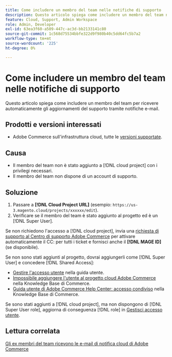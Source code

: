 ```yaml
---
title: Come includere un membro del team nelle notifiche di supporto
description: Questo articolo spiega come includere un membro del team nelle notifiche di supporto.
feature: Cloud, Support, Admin Workspace
role: Admin, Developer
exl-id: 63ea3f60-a509-447c-ac3d-bb2133141c80
source-git-commit: 1c568d75534bbfe322d9f980b40c5dd64fc5b7a2
workflow-type: tm+mt
source-wordcount: '225'
ht-degree: 0%

---
```


# Come includere un membro del team nelle notifiche di supporto

Questo articolo spiega come includere un membro del team per ricevere automaticamente gli aggiornamenti del supporto tramite notifiche e-mail.

## Prodotti e versioni interessati

* Adobe Commerce sull&#39;infrastruttura cloud, tutte le [versioni supportate](https://www.adobe.com/content/dam/cc/en/legal/terms/enterprise/pdfs/Adobe-Commerce-Software-Lifecycle-Policy.pdf).

## Causa

* Il membro del team non è stato aggiunto a [!DNL cloud project] con i privilegi necessari.
* Il membro del team non dispone di un account di supporto.

## Soluzione

1. Passare a **[!DNL Cloud Project URL]** (esempio: `https://us-3.magento.cloud/projects/xxxxxx/edit`).
1. Verificare se il membro del team è stato aggiunto al progetto ed è un [!DNL Super User].

Se non richiedono l&#39;accesso a [!DNL cloud project], invia una [richiesta di supporto al Centro di supporto Adobe Commerce](https://experienceleague.adobe.com/docs/commerce-knowledge-base/kb/help-center-guide/magento-help-center-user-guide.html#submit-ticket) per attivare automaticamente il CC: per tutti i ticket e fornisci anche il **[!DNL MAGE ID]** (se disponibile).

Se non sono stati aggiunti al progetto, dovrai aggiungerli come [!DNL Super User] e concedere [!DNL Shared Access]:

* [Gestire l&#39;accesso utente](https://experienceleague.adobe.com/docs/commerce-cloud-service/user-guide/project/user-access.html) nella guida utente.
* [Impossibile aggiungere l&#39;utente al progetto cloud Adobe Commerce](https://experienceleague.adobe.com/docs/commerce-knowledge-base/kb/troubleshooting/miscellaneous/unable-add-user-adobe-commerce-cloud-project.html) nella Knowledge Base di Commerce.
* [Guida utente di Adobe Commerce Help Center: accesso condiviso](https://experienceleague.adobe.com/docs/commerce-knowledge-base/kb/help-center-guide/magento-help-center-user-guide.html#shared-access) nella Knowledge Base di Commerce.

Se sono stati aggiunti a [!DNL cloud project], ma non dispongono di [!DNL Super User role], aggiorna di conseguenza [!DNL role] in [Gestisci accesso utente](https://experienceleague.adobe.com/docs/commerce-cloud-service/user-guide/project/user-access.html).

## Lettura correlata

[Gli ex membri del team ricevono le e-mail di notifica cloud di Adobe Commerce](https://experienceleague.adobe.com/docs/commerce-knowledge-base/kb/troubleshooting/miscellaneous/former-teammembers-receive-cloud-notification-emails.html)
